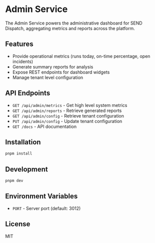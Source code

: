 # Admin Service

The Admin Service powers the administrative dashboard for SEND Dispatch, aggregating metrics and reports across the platform.

## Features

- Provide operational metrics (runs today, on-time percentage, open incidents)
- Generate summary reports for analysis
- Expose REST endpoints for dashboard widgets
- Manage tenant level configuration

## API Endpoints

- `GET /api/admin/metrics` - Get high level system metrics
- `GET /api/admin/reports` - Retrieve generated reports
- `GET /api/admin/config` - Retrieve tenant configuration
- `PUT /api/admin/config` - Update tenant configuration
- `GET /docs` - API documentation

## Installation

```bash
pnpm install
```

## Development

```bash
pnpm dev
```

## Environment Variables

- `PORT` - Server port (default: 3012)

## License

MIT
